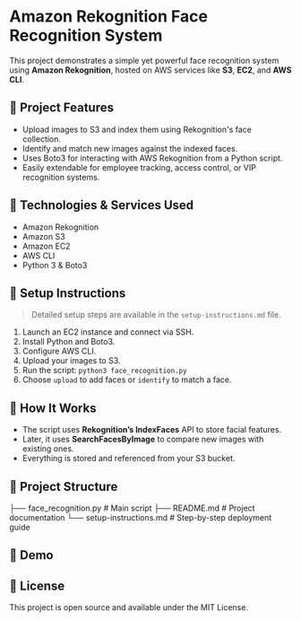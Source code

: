 # Amazon Rekognition Face Recognition System

This project demonstrates a simple yet powerful face recognition system using **Amazon Rekognition**, hosted on AWS services like **S3**, **EC2**, and **AWS CLI**.

## 📌 Project Features

- Upload images to S3 and index them using Rekognition's face collection.
- Identify and match new images against the indexed faces.
- Uses Boto3 for interacting with AWS Rekognition from a Python script.
- Easily extendable for employee tracking, access control, or VIP recognition systems.

## 🧰 Technologies & Services Used

- Amazon Rekognition  
- Amazon S3  
- Amazon EC2  
- AWS CLI  
- Python 3 & Boto3  

## 🚀 Setup Instructions

> Detailed setup steps are available in the `setup-instructions.md` file.

1. Launch an EC2 instance and connect via SSH.  
2. Install Python and Boto3.  
3. Configure AWS CLI.  
4. Upload your images to S3.  
5. Run the script: `python3 face_recognition.py`  
6. Choose `upload` to add faces or `identify` to match a face.  

## 🧠 How It Works

- The script uses **Rekognition’s IndexFaces** API to store facial features.  
- Later, it uses **SearchFacesByImage** to compare new images with existing ones.  
- Everything is stored and referenced from your S3 bucket.

## 📂 Project Structure
├── face_recognition.py # Main script
├── README.md # Project documentation
└── setup-instructions.md # Step-by-step deployment guide 
## 📸 Demo



## 📜 License

This project is open source and available under the MIT License.
